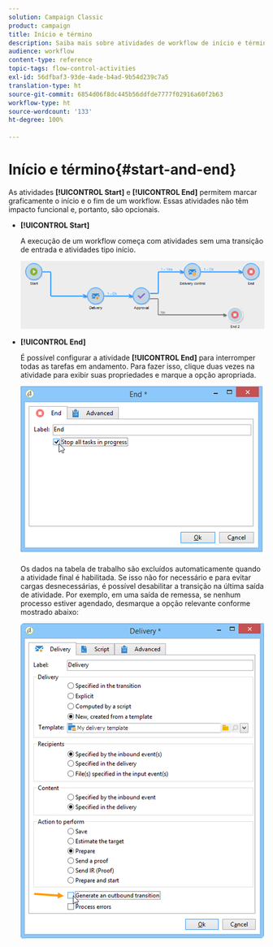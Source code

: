 ```yaml
---
solution: Campaign Classic
product: campaign
title: Início e término
description: Saiba mais sobre atividades de workflow de início e término
audience: workflow
content-type: reference
topic-tags: flow-control-activities
exl-id: 56dfbaf3-93de-4ade-b4ad-9b54d239c7a5
translation-type: ht
source-git-commit: 6854d06f8dc445b56ddfde7777f02916a60f2b63
workflow-type: ht
source-wordcount: '133'
ht-degree: 100%

---
```


# Início e término{#start-and-end}

As atividades **[!UICONTROL Start]** e **[!UICONTROL End]** permitem marcar graficamente o início e o fim de um workflow. Essas atividades não têm impacto funcional e, portanto, são opcionais.

* **[!UICONTROL Start]**

   A execução de um workflow começa com atividades sem uma transição de entrada e atividades tipo início.

   ![](assets/s_user_segmentation_start_stop.png)

* **[!UICONTROL End]**

   É possível configurar a atividade **[!UICONTROL End]** para interromper todas as tarefas em andamento. Para fazer isso, clique duas vezes na atividade para exibir suas propriedades e marque a opção apropriada.

   ![](assets/s_user_segmentation_end.png)

   Os dados na tabela de trabalho são excluídos automaticamente quando a atividade final é habilitada. Se isso não for necessário e para evitar cargas desnecessárias, é possível desabilitar a transição na última saída de atividade. Por exemplo, em uma saída de remessa, se nenhum processo estiver agendado, desmarque a opção relevante conforme mostrado abaixo:

   ![](assets/s_advuser_delivery_option_no_output.png)
